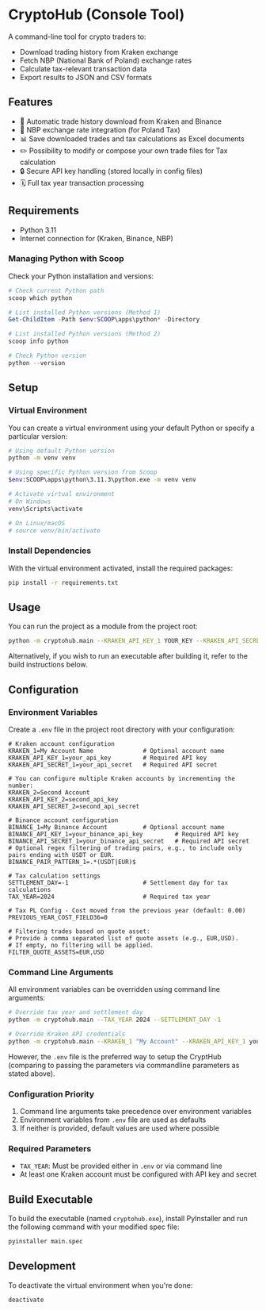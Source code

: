 # CryptoHub (Console Tool)

A command-line tool for crypto traders to:

- Download trading history from Kraken exchange
- Fetch NBP (National Bank of Poland) exchange rates
- Calculate tax-relevant transaction data
- Export results to JSON and CSV formats

## Features

- 🔄 Automatic trade history download from Kraken and Binance
- 💱 NBP exchange rate integration (for Poland Tax)
- 📊 Save downloaded trades and tax calculations as Excel documents
- ✏️ Possibility to modify or compose your own trade files for Tax calculation
- 🔒 Secure API key handling (stored locally in config files)
- 🗓️ Full tax year transaction processing

## Requirements

- Python 3.11
- Internet connection for (Kraken, Binance, NBP)

### Managing Python with Scoop

Check your Python installation and versions:

```powershell
# Check current Python path
scoop which python

# List installed Python versions (Method 1)
Get-ChildItem -Path $env:SCOOP\apps\python* -Directory

# List installed Python versions (Method 2)
scoop info python

# Check Python version
python --version
```

## Setup

### Virtual Environment

You can create a virtual environment using your default Python or specify a particular version:

```sh
# Using default Python version
python -m venv venv

# Using specific Python version from Scoop
$env:SCOOP\apps\python\3.11.3\python.exe -m venv venv

# Activate virtual environment
# On Windows
venv\Scripts\activate

# On Linux/macOS
# source venv/bin/activate
```

### Install Dependencies

With the virtual environment activated, install the required packages:

```sh
pip install -r requirements.txt
```

## Usage

You can run the project as a module from the project root:

```sh
python -m cryptohub.main --KRAKEN_API_KEY_1 YOUR_KEY --KRAKEN_API_SECRET_1 YOUR_SECRET
```

Alternatively, if you wish to run an executable after building it, refer to the build instructions below.

## Configuration

### Environment Variables

Create a `.env` file in the project root directory with your configuration:

```properties
# Kraken account configuration
KRAKEN_1=My Account Name              # Optional account name
KRAKEN_API_KEY_1=your_api_key         # Required API key
KRAKEN_API_SECRET_1=your_api_secret   # Required API secret

# You can configure multiple Kraken accounts by incrementing the number:
KRAKEN_2=Second Account
KRAKEN_API_KEY_2=second_api_key
KRAKEN_API_SECRET_2=second_api_secret

# Binance account configuration
BINANCE_1=My Binance Account          # Optional account name
BINANCE_API_KEY_1=your_binance_api_key         # Required API key
BINANCE_API_SECRET_1=your_binance_api_secret   # Required API secret
# Optional regex filtering of trading pairs, e.g., to include only pairs ending with USDT or EUR.
BINANCE_PAIR_PATTERN_1=.*(USDT|EUR)$

# Tax calculation settings
SETTLEMENT_DAY=-1                     # Settlement day for tax calculations
TAX_YEAR=2024                         # Required tax year

# Tax PL Config - Cost moved from the previous year (default: 0.00)
PREVIOUS_YEAR_COST_FIELD36=0

# Filtering trades based on quote asset:
# Provide a comma separated list of quote assets (e.g., EUR,USD).
# If empty, no filtering will be applied.
FILTER_QUOTE_ASSETS=EUR,USD
```

### Command Line Arguments

All environment variables can be overridden using command line arguments:

```sh
# Override tax year and settlement day
python -m cryptohub.main --TAX_YEAR 2024 --SETTLEMENT_DAY -1

# Override Kraken API credentials
python -m cryptohub.main --KRAKEN_1 "My Account" --KRAKEN_API_KEY_1 your_key --KRAKEN_API_SECRET_1 your_secret
```

However, the `.env` file is the preferred way to setup the CryptHub (comparing to passing the parameters via commandline parameters as stated above).

### Configuration Priority

1. Command line arguments take precedence over environment variables  
2. Environment variables from `.env` file are used as defaults  
3. If neither is provided, default values are used where possible

### Required Parameters

- `TAX_YEAR`: Must be provided either in `.env` or via command line  
- At least one Kraken account must be configured with API key and secret

## Build Executable

To build the executable (named `cryptohub.exe`), install PyInstaller and run the following command with your modified spec file:

```sh
pyinstaller main.spec
```

## Development

To deactivate the virtual environment when you're done:

```sh
deactivate
```
